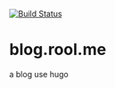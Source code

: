 [![Build Status](https://travis-ci.org/hrool/blog.rool.me.svg?branch=master)](https://travis-ci.org/hrool/blog.rool.me)
# blog.rool.me
a blog use hugo
